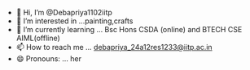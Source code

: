 - 👋 Hi, I’m @Debapriya1102iitp
- 👀 I’m interested in ...painting,crafts
- 🌱 I’m currently learning ... Bsc Hons CSDA (online) and BTECH CSE AIML(offline) 
- 📫 How to reach me ... debapriya_24a12res1233@iitp.ac.in
- 😄 Pronouns: ... her

<!---
Debapriya1102iitp/Debapriya1102iitp is a ✨ special ✨ repository because its `README.md` (this file) appears on your GitHub profile.
You can click the Preview link to take a look at your changes.
--->
